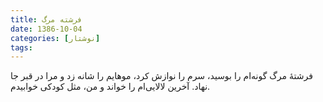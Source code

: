 ```yaml
---
title: فرشته مرگ
date: 1386-10-04
categories: [نوشتار]
tags:
---
```


فرشتهٔ مرگ گونه‌ام را بوسید، سرم را نوازش کرد، موهایم را شانه زد و مرا در قبر جا نهاد. آخرین لالایی‌ام را خواند و من، مثل کودکی خوابیدم.
